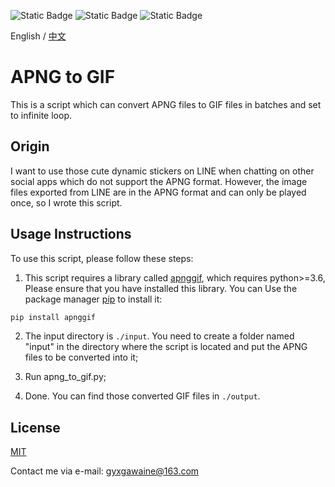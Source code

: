 ![Static Badge](https://img.shields.io/badge/License-MIT-blue?style=flat-square) ![Static Badge](https://img.shields.io/badge/Language-Python-yellow?style=flat-square) ![Static Badge](https://img.shields.io/badge/Python%20Version-%3E%3D3.6-red?style=flat-square)

English / [中文](./README.md)
# APNG to GIF
This is a script which can convert APNG files to GIF files in batches and set to infinite loop. 
## Origin
I want to use those cute dynamic stickers on LINE when chatting on other social apps which do not support the APNG format. However, the image files exported from LINE are in the APNG format and can only be played once, so I wrote this script.
## Usage Instructions
To use this script, please follow these steps:
1. This script requires a library called [apnggif](https://pypi.org/project/apnggif/), which requires python>=3.6, Please ensure that you have installed this library. You can Use the package manager [pip](https://pip.pypa.io/en/stable/) to install it:
```sh
pip install apnggif
```

2. The input directory is `./input`. You need to create a folder named "input" in the directory where the script is located and put the APNG files to be converted into it;

3. Run apng_to_gif.py;

4. Done. You can find those converted GIF files in `./output`.
## License
[MIT](https://choosealicense.com/licenses/mit/)

Contact me via e-mail: gyxgawaine@163.com
